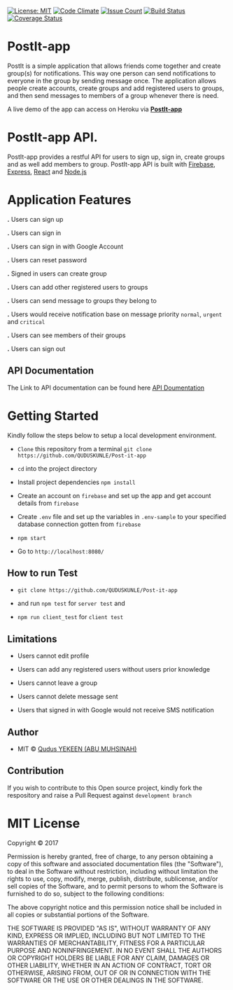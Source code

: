 [![License: MIT](https://img.shields.io/badge/License-MIT-brightgreen.svg)](https://choosealicense.com/licenses/mit/)
[![Code Climate](https://codeclimate.com/github/QUDUSKUNLE/Post-it-app/badges/gpa.svg)](https://codeclimate.com/github/codeclimate/codeclimate)
[![Issue Count](https://codeclimate.com/github/QUDUSKUNLE/Post-it-app/badges/issue_count.svg)](https://codeclimate.com/github/codeclimate/codeclimate)
[![Build Status](https://travis-ci.org/QUDUSKUNLE/Post-it-app.svg?branch=feedback-implementation)](https://travis-ci.org/QUDUSKUNLE/Post-it-app)
[![Coverage Status](https://coveralls.io/repos/github/QUDUSKUNLE/Post-it-app/badge.svg?branch=development)](https://coveralls.io/github/QUDUSKUNLE/Post-it-app?branch=development)

# PostIt-app
  PostIt is a simple application that allows friends come together and create group(s) for notifications.
  This way one person can send notifications to everyone in the group by sending message once. The application allows people create accounts, create groups and add registered users to groups, and then send messages to members of a group whenever there is need.

  A live demo of the app can access on Heroku via <b><a href="https://heroku-postitapp.herokuapp.com/">PostIt-app</a></b>

# PostIt-app API.
  PostIt-app provides a restful API for users to sign up, sign in, create groups and as well add members to group.
  PostIt-app API is built with <a href="https://firebase.google.com/">Firebase</a>, <a href="https://expressjs.com/">Express</a>, <a href="https://facebook.github.io/react/">React</a> and <a href="https://nodejs.org/">Node.js</a>


 # Application Features
  <b>.</b> Users can sign up

  <b>.</b> Users can sign in

  <b>.</b> Users can sign in with Google Account

  <b>.</b> Users can reset password

  <b>.</b> Signed in users can create group

  <b>.</b> Users can add other registered users to groups

  <b>.</b> Users can send message to groups they belong to

  <b>.</b> Users would receive notification base on message priority ```normal```, ```urgent``` and ```critical```

  <b>.</b> Users can see members of their groups
  
  <b>.</b> Users can sign out

## API Documentation
  The Link to API documentation can be found here <a href="https://app.apiary.io/postitapp/editor">API Doumentation</a>

# Getting Started
  Kindly follow the steps below to setup a local development environment.
  + ```Clone``` this repository from a terminal ```git clone  https://github.com/QUDUSKUNLE/Post-it-app```

  + ```cd``` into the project directory

  + Install project dependencies ```npm install```

  + Create an account on ```firebase``` and set up the app and get account details from ```firebase```

  + Create ```.env``` file and set up the variables in ```.env-sample``` to your specified database connection gotten from ```firebase```

   + ```npm start```

   + Go to ```http://localhost:8080/```


  ## How to run Test

+ ```git clone https://github.com/QUDUSKUNLE/Post-it-app```

+ and run ```npm test``` for ```server test``` and
* ```npm run client_test``` for ```client test```

## Limitations
+ Users cannot edit profile

+ Users can add any registered users without users prior knowledge

+ Users cannot leave a group

+ Users cannot delete message sent

+ Users that signed in with Google would not receive SMS notification

## Author
+ MIT © [Qudus YEKEEN (ABU MUHSINAH)](https://github.com/QUDUSKUNLE)


## Contribution
If you wish to contribute to this Open source project, kindly fork the respository and raise a Pull Request against ```development branch```

 # MIT License
 
 Copyright © 2017
 
 Permission is hereby granted, free of charge, to any person obtaining a copy
 of this software and associated documentation files (the "Software"), to deal
 in the Software without restriction, including without limitation the rights
 to use, copy, modify, merge, publish, distribute, sublicense, and/or sell
 copies of the Software, and to permit persons to whom the Software is
 furnished to do so, subject to the following conditions:
 
 The above copyright notice and this permission notice shall be included in all
 copies or substantial portions of the Software.
 
 THE SOFTWARE IS PROVIDED "AS IS", WITHOUT WARRANTY OF ANY KIND, EXPRESS OR
 IMPLIED, INCLUDING BUT NOT LIMITED TO THE WARRANTIES OF MERCHANTABILITY,
 FITNESS FOR A PARTICULAR PURPOSE AND NONINFRINGEMENT. IN NO EVENT SHALL THE
 AUTHORS OR COPYRIGHT HOLDERS BE LIABLE FOR ANY CLAIM, DAMAGES OR OTHER
 LIABILITY, WHETHER IN AN ACTION OF CONTRACT, TORT OR OTHERWISE, ARISING FROM,
 OUT OF OR IN CONNECTION WITH THE SOFTWARE OR THE USE OR OTHER DEALINGS IN THE
 SOFTWARE.
